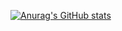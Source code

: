 [![Anurag's GitHub stats](https://github-readme-stats.vercel.app/api?username=TiborKoderman&show_icons=true&theme=tokyonight)](https://github.com/anuraghazra/github-readme-stats)
